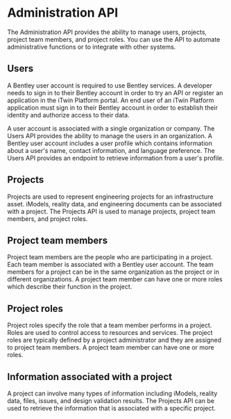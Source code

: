 # Administration API

The Administration API provides the ability to manage users, projects, project team members, and project roles. You can use the API to automate administrative functions or to integrate with other systems.

## Users

A Bentley user account is required to use Bentley services. A developer needs to sign in to their Bentley account in order to try an API or register an application in the iTwin Platform portal. An end user of an iTwin Platform application must sign in to their Bentley account in order to establish their identity and authorize access to their data.

A user account is associated with a single organization or company. The Users API provides the ability to manage the users in an organization. A Bentley user account includes a user profile which contains information about a user's name, contact information, and language preference. The Users API provides an endpoint to retrieve information from a user's profile.

## Projects

Projects are used to represent engineering projects for an infrastructure asset. iModels, reality data, and engineering documents can be associated with a project. The Projects API is used to manage projects, project team members, and project roles.

## Project team members

Project team members are the people who are participating in a project. Each team member is associated with a Bentley user account. The team members for a project can be in the same organization as the project or in different organizations. A project team member can have one or more roles which describe their function in the project.

## Project roles

Project roles specify the role that a team member performs in a project. Roles are used to control access to resources and services. The project roles are typically defined by a project administrator and they are assigned to project team members. A project team member can have one or more roles.

## Information associated with a project

A project can involve many types of information including iModels, reality data, files, issues, and design validation results. The Projects API can be used to retrieve the information that is associated with a specific project.
